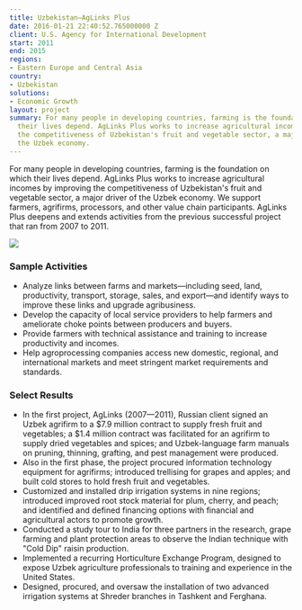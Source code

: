 ```yaml
---
title: Uzbekistan—AgLinks Plus
date: 2016-01-21 22:40:52.765000000 Z
client: U.S. Agency for International Development
start: 2011
end: 2015
regions:
- Eastern Europe and Central Asia
country:
- Uzbekistan
solutions:
- Economic Growth
layout: project
summary: For many people in developing countries, farming is the foundation on which
  their lives depend. AgLinks Plus works to increase agricultural incomes by improving
  the competitiveness of Uzbekistan's fruit and vegetable sector, a major driver of
  the Uzbek economy.
---
```


For many people in developing countries, farming is the foundation on which their lives depend. AgLinks Plus works to increase agricultural incomes by improving the competitiveness of Uzbekistan's fruit and vegetable sector, a major driver of the Uzbek economy. We support farmers, agrifirms, processors, and other value chain participants. AgLinks Plus deepens and extends activities from the previous successful project that ran from 2007 to 2011.

![][1]

###  Sample Activities

* Analyze links between farms and markets—including seed, land, productivity, transport, storage, sales, and export—and identify ways to improve these links and upgrade agribusiness.
* Develop the capacity of local service providers to help farmers and ameliorate choke points between producers and buyers.
* Provide farmers with technical assistance and training to increase productivity and incomes.
* Help agroprocessing companies access new domestic, regional, and international markets and meet stringent market requirements and standards.

###  Select Results

* In the first project, AgLinks (2007—2011), Russian client signed an Uzbek agrifirm to a $7.9 million contract to supply fresh fruit and vegetables; a $1.4 million contract was facilitated for an agrifirm to supply dried vegetables and spices; and Uzbek-language farm manuals on pruning, thinning, grafting, and pest management were produced.
* Also in the first phase, the project procured information technology equipment for agrifirms; introduced trellising for grapes and apples; and built cold stores to hold fresh fruit and vegetables.
* Customized and installed drip irrigation systems in nine regions; introduced improved root stock material for plum, cherry, and peach; and identified and defined financing options with financial and agricultural actors to promote growth.
* Conducted a study tour to India for three partners in the research, grape farming and plant protection areas to observe the Indian technique with "Cold Dip" raisin production.
* Implemented a recurring Horticulture Exchange Program, designed to expose Uzbek agriculture professionals to training and experience in the United States.
* Designed, procured, and oversaw the installation of two advanced irrigation systems at Shreder branches in Tashkent and Ferghana.

[1]: /assets/images/projects/aglinksinner.jpg
